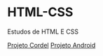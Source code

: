 # HTML-CSS
 Estudos de HTML E CSS

<a href="desafio12/index.html">Projeto Cordel</a>
 <a href="desafio10/index.html"> Projeto Android </a>